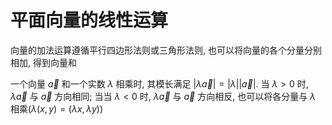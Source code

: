 # 平面向量的线性运算

向量的加法运算遵循平行四边形法则或三角形法则, 也可以将向量的各个分量分别相加, 得到向量和

一个向量 $\vec a$ 和一个实数 $\lambda$ 相乘时, 其模长满足 $|\lambda \vec a |=|\lambda||\vec a|$. 当 $\lambda > 0$ 时, $\lambda \vec a$ 与 $\vec a$ 方向相同; 当当 $\lambda < 0$ 时, $\lambda \vec a$ 与 $\vec a$ 方向相反, 也可以将各分量与 $\lambda$ 相乘($\lambda(x,y)=(\lambda x,\lambda y)$)